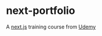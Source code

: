 # next-portfolio
A [next.js](https://nextjs.org/) training course from [Udemy](https://www.udemy.com/share/100GKLBkASeF1TQng=/)
